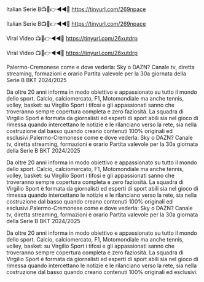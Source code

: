 Italian Serie B📺📱👉◄◄🔴 https://tinyurl.com/269npace

Italian Serie B📺📱👉◄◄🔴 https://tinyurl.com/269npace


Viral Video 📺📱👉◄◄🔴 https://tinyurl.com/26xutdrp

Viral Video 📺📱👉◄◄🔴 https://tinyurl.com/26xutdrp



Palermo-Cremonese come e dove vederla: Sky o DAZN? Canale tv, diretta streaming, formazioni e orario
Partita valevole per la 30a giornata della Serie B BKT 2024/2025

Da oltre 20 anni informa in modo obiettivo e appassionato su tutto il mondo dello sport. Calcio, calciomercato, F1, Motomondiale ma anche tennis, volley, basket: su Virgilio Sport i tifosi e gli appassionati sanno che troveranno sempre copertura completa e zero faziosità. La squadra di Virgilio Sport è formata da giornalisti ed esperti di sport abili sia nel gioco di rimessa quando intercettano le notizie e le rilanciano verso la rete, sia nella costruzione dal basso quando creano contenuti 100% originali ed esclusivi.Palermo-Cremonese come e dove vederla: Sky o DAZN? Canale tv, diretta streaming, formazioni e orario
Partita valevole per la 30a giornata della Serie B BKT 2024/2025

Da oltre 20 anni informa in modo obiettivo e appassionato su tutto il mondo dello sport. Calcio, calciomercato, F1, Motomondiale ma anche tennis, volley, basket: su Virgilio Sport i tifosi e gli appassionati sanno che troveranno sempre copertura completa e zero faziosità. La squadra di Virgilio Sport è formata da giornalisti ed esperti di sport abili sia nel gioco di rimessa quando intercettano le notizie e le rilanciano verso la rete, sia nella costruzione dal basso quando creano contenuti 100% originali ed esclusivi.Palermo-Cremonese come e dove vederla: Sky o DAZN? Canale tv, diretta streaming, formazioni e orario
Partita valevole per la 30a giornata della Serie B BKT 2024/2025

Da oltre 20 anni informa in modo obiettivo e appassionato su tutto il mondo dello sport. Calcio, calciomercato, F1, Motomondiale ma anche tennis, volley, basket: su Virgilio Sport i tifosi e gli appassionati sanno che troveranno sempre copertura completa e zero faziosità. La squadra di Virgilio Sport è formata da giornalisti ed esperti di sport abili sia nel gioco di rimessa quando intercettano le notizie e le rilanciano verso la rete, sia nella costruzione dal basso quando creano contenuti 100% originali ed esclusivi.
